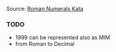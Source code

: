 Source: [Roman Numerals Kata](http://codingdojo.org/kata/RomanNumerals/)

### TODO

- 1999 can be represented also as MIM
- from Roman to Decimal
